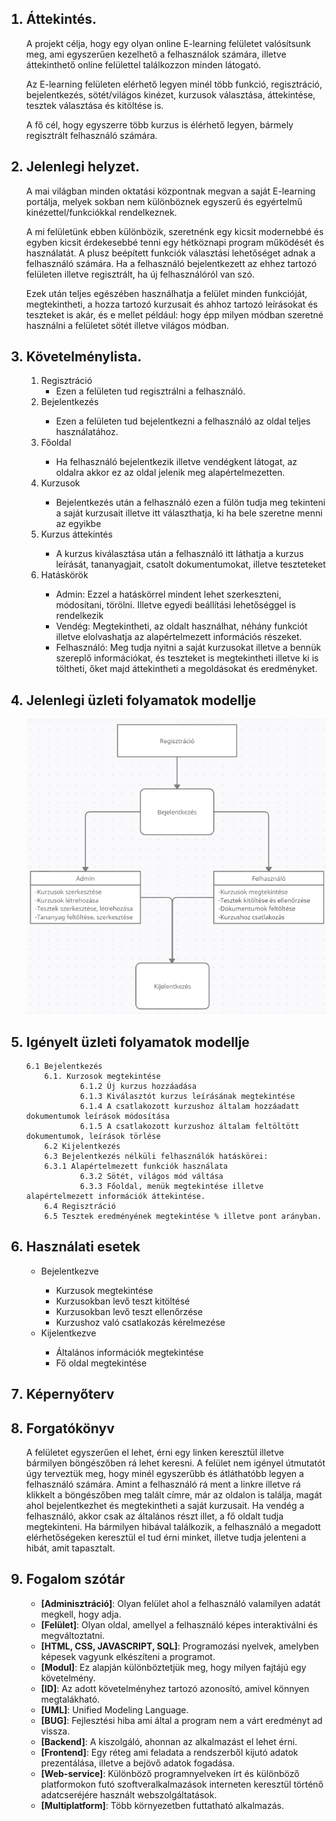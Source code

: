 
<ol>

## <li> Áttekintés.</li>

<p>A projekt célja, hogy egy olyan online E-learning felületet valósítsunk meg, ami egyszerűen kezelhető a felhasználok számára, illetve áttekinthető online felülettel találkozzon minden látogató. 
</p>

<p>Az E-learning felületen elérhető legyen minél több funkció, regisztráció, bejelentkezés, sötét/világos kinézet, kurzusok választása, áttekintése, tesztek választása és kitöltése is.   
</p>

<p>A fő cél, hogy egyszerre több kurzus is élérhető legyen, bármely regisztrált felhasználó számára. 
</P>

## <li> Jelenlegi helyzet.</li>
<p>A mai világban minden oktatási központnak megvan a saját E-learning portálja, melyek sokban nem különböznek egyszerű és egyértelmű kinézettel/funkciókkal rendelkeznek. 
<p>A mi felületünk ebben különbözik, szeretnénk egy kicsit modernebbé és egyben kicsit érdekesebbé tenni egy hétköznapi program működését és használatát. A plusz beépített funkciók választási lehetőséget adnak a felhasználó számára. Ha a felhasználó bejelentkezett az ehhez tartozó felületen illetve regisztrált, ha új felhasználóról van szó.
<p>Ezek után teljes egészében használhatja a felület minden funkcióját, megtekintheti, a hozza tartozó kurzusait és ahhoz tartozó leírásokat és teszteket is akár, és e mellet például: hogy épp milyen módban szeretné használni a felületet sötét illetve világos módban.

</p>

## <li> Követelménylista. </li>

<ol>
<li> Regisztráció
<ul>
 <li> Ezen a felületen tud regisztrálni a felhasználó.</li>
</ul>
</li>
    <li> Bejelentkezés </li>
<ul>
 <li> Ezen a felületen tud bejelentkezni a felhasználó az oldal teljes használatához.</li>
</ul>
    <li> Főoldal </li>
<ul>
 <li>Ha felhasználó bejelentkezik illetve vendégkent látogat, az oldalra akkor ez az oldal jelenik meg alapértelmezetten.</li>
</ul>
    <li> Kurzusok </li>
    <ul>
 <li>Bejelentkezés után a felhasználó ezen a fülön tudja meg tekinteni a saját kurzusait illetve itt választhatja, ki ha bele szeretne menni az egyikbe</li>
</ul>
    <li> Kurzus áttekintés </li>
    <ul>
 <li>A kurzus kiválasztása után a felhasználó itt láthatja a kurzus leírását, tananyagjait, csatolt dokumentumokat, illetve teszteteket</li>
</ul>
<li> Hatáskörök </li>
    <ul>
 <li> Admin: Ezzel a hatáskörrel mindent lehet szerkeszteni, módosítani, törölni. Illetve egyedi beállítási lehetőséggel is rendelkezik </li>
 <li> Vendég: Megtekintheti, az oldalt használhat, néhány funkciót illetve elolvashatja az alapértelmezett információs részeket.</li>
 <li> Felhasználó: Meg tudja nyitni a saját kurzusokat illetve a bennük szereplő információkat, és teszteket is megtekintheti illetve ki is töltheti, őket majd áttekintheti a megoldásokat és eredményket.</li>
</ol>


## <li> Jelenlegi üzleti folyamatok modellje</li>
  
  <img src="Folyamatmodell.png">

## <li> Igényelt üzleti folyamatok modellje</li>
    6.1 Bejelentkezés
        6.1. Kurzosok megtekintése
                6.1.2 Új kurzus hozzáadása
                6.1.3 Kiválasztót kurzus leírásának megtekintése
                6.1.4 A csatlakozott kurzushoz általam hozzáadatt dokumentumok leírások módosítása
                6.1.5 A csatlakozott kurzushoz általam feltöltött dokumentumok, leírások törlése
        6.2 Kijelentkezés
        6.3 Bejelentkezés nélküli felhasználók hatáskörei:
        6.3.1 Alapértelmezett funkciók használata
                6.3.2 Sötét, világos mód váltása
                6.3.3 Főoldal, menük megtekintése illetve alapértelmezett információk áttekintése.
        6.4 Regisztráció
        6.5 Tesztek eredményének megtekintése % illetve pont arányban. 

## <li> Használati esetek </li>
<ul>
<li>Bejelentkezve</li>
<ul>
<li>Kurzusok megtekintése</li>
<li>Kurzusokban levő teszt kitöltésé</li>
<li>Kurzusokban levő teszt ellenőrzése</li>
<li>Kurzushoz való csatlakozás kérelmezése</li>
</ul>
<li>Kijelentkezve</li>
<ul>
<li>Általános információk megtekintése</li>
<li>Fő oldal megtekintése</li>
</ul>
</ul>

## <li> Képernyőterv </li>

## <li> Forgatókönyv </li>

<p> A felületet egyszerűen el lehet, érni egy linken keresztül illetve bármilyen böngészőben rá lehet keresni. A felület nem igényel útmutatót úgy terveztük meg, hogy minél egyszerűbb és átláthatóbb legyen a felhasználó számára. Amint a felhasználó rá ment a linkre illetve rá klikkelt a böngészőben meg talált címre, már az oldalon is találja, magát ahol bejelentkezhet és megtekintheti a saját kurzusait. Ha vendég a felhasználó, akkor csak az általános részt illet, a fő oldalt tudja megtekinteni. Ha bármilyen hibával találkozik, a felhasználó a megadott elérhetőségeken keresztül el tud érni minket, illetve tudja jelenteni a hibát, amit tapasztalt. 
</p>

## <li>Fogalom szótár</li>

<ul>

<li><strong>[Adminisztráció]</strong>: Olyan felület ahol a felhasználó valamilyen adatát megkell, hogy adja.</li>

<li> <strong>[Felület]</strong>: Olyan oldal, amellyel a felhasználó képes interaktiválni és megváltoztatni.</li>

<li> <strong>[HTML, CSS, JAVASCRIPT, SQL]</strong>: Programozási nyelvek, amelyben képesek vagyunk elkészíteni a programot.</li>

<li> <strong>[Modul]</strong>: Ez alapján különböztetjük meg, hogy milyen fajtájú egy követelmény.</li>

<li> <strong>[ID]</strong>: Az adott követelményhez tartozó azonosító, amivel könnyen megtalákható.</li>

<li><strong>[UML]</strong>: Unified Modeling Language.</li>

<li> <strong>[BUG]</strong>: Fejlesztési hiba ami által a program nem a várt eredményt ad vissza.</li>

<li> <strong>[Backend]</strong>: A kiszolgáló, ahonnan az alkalmazást el lehet érni.</li>

<li> <strong>[Frontend]</strong>: Egy réteg ami feladata a rendszerből kijutó adatok prezentálása, illetve a bejövő adatok fogadása.</li>

<li> <strong>[Web-service]</strong>: Különböző programnyelveken írt és különböző platformokon futó szoftveralkalmazások interneten keresztül történő adatcseréjére használt webszolgáltatások.</li>

<li> <strong>[Multiplatform]</strong>: Több környezetben futtatható alkalmazás.</li>
</ul>
</ol>

